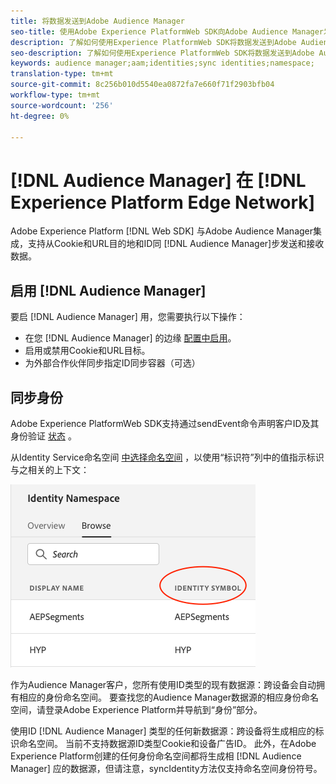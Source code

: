 ```yaml
---
title: 将数据发送到Adobe Audience Manager
seo-title: 使用Adobe Experience PlatformWeb SDK向Adobe Audience Manager发送数据
description: 了解如何使用Experience PlatformWeb SDK将数据发送到Adobe Audience Manager
seo-description: 了解如何使用Experience PlatformWeb SDK将数据发送到Adobe Audience Manager
keywords: audience manager;aam;identities;sync identities;namespace;
translation-type: tm+mt
source-git-commit: 8c256b010d5540ea0872fa7e660f71f2903bfb04
workflow-type: tm+mt
source-wordcount: '256'
ht-degree: 0%

---
```



# [!DNL Audience Manager] 在 [!DNL Experience Platform Edge Network]

Adobe Experience Platform [!DNL Web SDK] 与Adobe Audience Manager集成，支持从Cookie和URL目的地和ID同 [!DNL Audience Manager]步发送和接收数据。

## 启用 [!DNL Audience Manager]

要启 [!DNL Audience Manager] 用，您需要执行以下操作：

- 在您 [!DNL Audience Manager] 的边缘 [配置中启用](../../fundamentals/edge-configuration.md)。
- 启用或禁用Cookie和URL目标。
- 为外部合作伙伴同步指定ID同步容器（可选）

## 同步身份

Adobe Experience PlatformWeb SDK支持通过sendEvent命令声明客户ID及其身份验证 [状态](../../fundamentals/identity.md#syncing-identities) 。

从Identity Service命名空间 [中选择命名空间](../../../identity/../identity-service/namespaces.md) ，以使用“标识符”列中的值指示标识与之相关的上下文：

![视图命名空间UI](../../../assets/edge_namespaceUI_identity-symbol.png)

作为Audience Manager客户，您所有使用ID类型的现有数据源：跨设备会自动拥有相应的身份命名空间。 要查找您的Audience Manager数据源的相应身份命名空间，请登录Adobe Experience Platform并导航到“身份”部分。

使用ID [!DNL Audience Manager] 类型的任何新数据源：跨设备将生成相应的标识命名空间。 当前不支持数据源ID类型Cookie和设备广告ID。 此外，在Adobe Experience Platform创建的任何身份命名空间都将生成相 [!DNL Audience Manager] 应的数据源，但请注意，syncIdentity方法仅支持命名空间身份符号。
